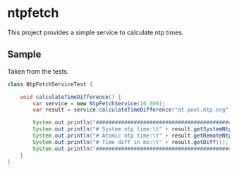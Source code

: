 # ntpfetch

This project provides a simple service to calculate ntp times.

## Sample

Taken from the tests.

```java
class NtpFetchServiceTest {

    void calculateTimeDifference() {
        var service = new NtpFetchService(10_000);
        var result = service.calculateTimeDifference("at.pool.ntp.org");

        System.out.println("############################################################");
        System.out.println("# System ntp time:\t" + result.getSystemNtpTime());
        System.out.println("# Atomic ntp time:\t" + result.getRemoteNtpTime());
        System.out.println("# Time diff in ms:\t" + result.getDiff());
        System.out.println("############################################################");
    }
}
```